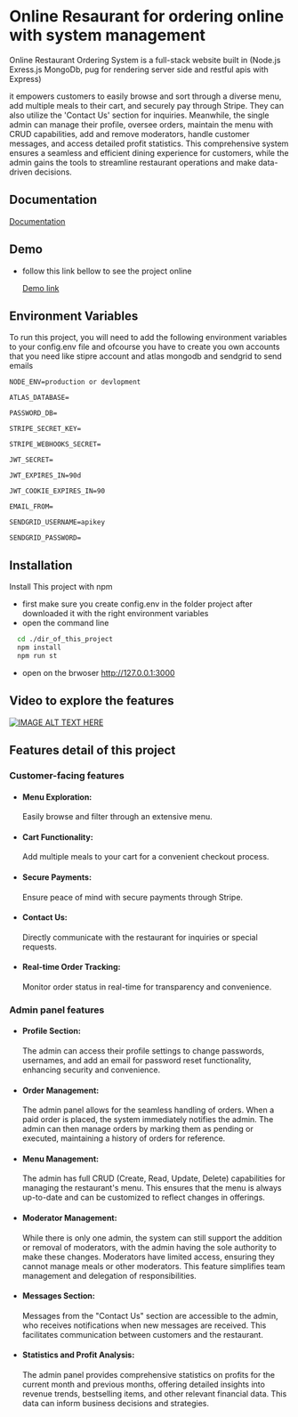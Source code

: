 # Online Resaurant for ordering online with system management

Online Restaurant Ordering System is a full-stack website built in (Node.js Exress.js MongoDb, pug for rendering server side and restful apis with Express)

it empowers customers to easily browse and sort through a diverse menu, add multiple meals to their cart, and securely pay through Stripe. They can also utilize the 'Contact Us' section for inquiries. Meanwhile, the single admin can manage their profile, oversee orders, maintain the menu with CRUD capabilities, add and remove moderators, handle customer messages, and access detailed profit statistics. This comprehensive system ensures a seamless and efficient dining experience for customers, while the admin gains the tools to streamline restaurant operations and make data-driven decisions.

## Documentation

[Documentation](https://documenter.getpostman.com/view/27529827/2s9Y5crz1N)

## Demo

- follow this link bellow to see the project online

  [Demo link](https://online-restaurant.onrender.com/)

## Environment Variables

To run this project, you will need to add the following environment variables to your config.env file and ofcourse you have to create you own accounts that you need like stipre account and atlas mongodb and sendgrid to send emails

`NODE_ENV=production or devlopment`

`ATLAS_DATABASE=`

`PASSWORD_DB=`

`STRIPE_SECRET_KEY=`

`STRIPE_WEBHOOKS_SECRET=`

`JWT_SECRET=`

`JWT_EXPIRES_IN=90d`

`JWT_COOKIE_EXPIRES_IN=90`

`EMAIL_FROM=`

`SENDGRID_USERNAME=apikey`

`SENDGRID_PASSWORD=`

## Installation

Install This project with npm

- first make sure you create config.env in the folder project after downloaded it with the right environment variables
- open the command line

```bash
  cd ./dir_of_this_project
  npm install
  npm run st
```

- open on the brwoser http://127.0.0.1:3000

## Video to explore the features

[![IMAGE ALT TEXT HERE](https://img.youtube.com/vi/cRpuuGEN2tk/0.jpg)](https://www.youtube.com/watch?v=cRpuuGEN2tk)

## Features detail of this project

### Customer-facing features

- #### Menu Exploration:

  Easily browse and filter through an extensive menu.

- #### Cart Functionality:

  Add multiple meals to your cart for a convenient checkout process.

- #### Secure Payments:

  Ensure peace of mind with secure payments through Stripe.

- #### Contact Us:

  Directly communicate with the restaurant for inquiries or special requests.

- #### Real-time Order Tracking:
  Monitor order status in real-time for transparency and convenience.

### Admin panel features

- #### Profile Section:

  The admin can access their profile settings to change passwords, usernames, and add an email for password reset functionality, enhancing security and convenience.

- #### Order Management:

  The admin panel allows for the seamless handling of orders. When a paid order is placed, the system immediately notifies the admin. The admin can then manage orders by marking them as pending or executed, maintaining a history of orders for reference.

- #### Menu Management:

  The admin has full CRUD (Create, Read, Update, Delete) capabilities for managing the restaurant's menu. This ensures that the menu is always up-to-date and can be customized to reflect changes in offerings.

- #### Moderator Management:

  While there is only one admin, the system can still support the addition or removal of moderators, with the admin having the sole authority to make these changes. Moderators have limited access, ensuring they cannot manage meals or other moderators. This feature simplifies team management and delegation of responsibilities.

- #### Messages Section:

  Messages from the "Contact Us" section are accessible to the admin, who receives notifications when new messages are received. This facilitates communication between customers and the restaurant.

- #### Statistics and Profit Analysis:
  The admin panel provides comprehensive statistics on profits for the current month and previous months, offering detailed insights into revenue trends, bestselling items, and other relevant financial data. This data can inform business decisions and strategies.
